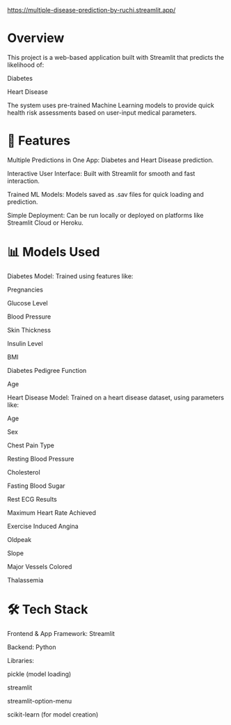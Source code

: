 https://multiple-disease-prediction-by-ruchi.streamlit.app/

# Overview
This project is a web-based application built with Streamlit that predicts the likelihood of:

Diabetes

Heart Disease

The system uses pre-trained Machine Learning models to provide quick health risk assessments based on user-input medical parameters.

# 📂 Features
Multiple Predictions in One App: Diabetes and Heart Disease prediction.

Interactive User Interface: Built with Streamlit for smooth and fast interaction.

Trained ML Models: Models saved as .sav files for quick loading and prediction.

Simple Deployment: Can be run locally or deployed on platforms like Streamlit Cloud or Heroku.

# 📊 Models Used
Diabetes Model: Trained using features like:

Pregnancies

Glucose Level

Blood Pressure

Skin Thickness

Insulin Level

BMI

Diabetes Pedigree Function

Age

Heart Disease Model: Trained on a heart disease dataset, using parameters like:

Age

Sex

Chest Pain Type

Resting Blood Pressure

Cholesterol

Fasting Blood Sugar

Rest ECG Results

Maximum Heart Rate Achieved

Exercise Induced Angina

Oldpeak

Slope

Major Vessels Colored

Thalassemia

# 🛠 Tech Stack
Frontend & App Framework: Streamlit

Backend: Python

Libraries:

pickle (model loading)

streamlit

streamlit-option-menu

scikit-learn (for model creation)

